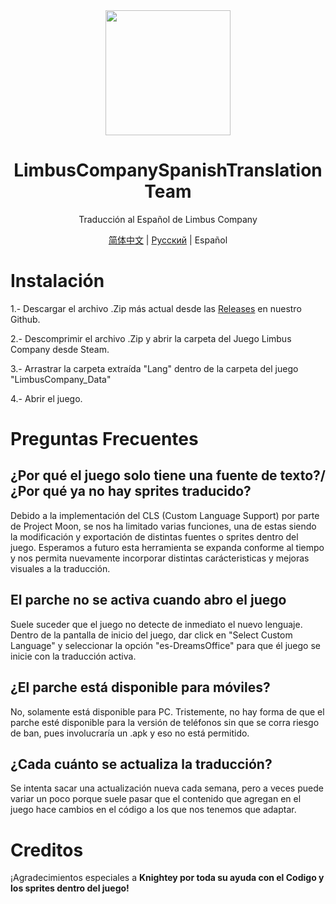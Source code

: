 <div align="center">
<a href="https://github.com/Dreams-Office/LimbusCompanySpanishTranslationTeam">
   <img src="https://avatars.githubusercontent.com/u/167843717" width="200" height="200" />
</a>

# LimbusCompanySpanishTranslationTeam
Traducción al Español de Limbus Company

[简体中文](https://github.com/LocalizeLimbusCompany/LocalizeLimbusCompany) | [Русский](https://github.com/Crescent-Corporation/LimbusCompanyBusRUS) | Español
</div>

# Instalación
1.- Descargar el archivo .Zip más actual desde las [Releases](https://github.com/Dreams-Office/LimbusCompanySpanishTranslationTeam/releases) en nuestro Github.

2.- Descomprimir el archivo .Zip y abrir la carpeta del Juego Limbus Company desde Steam.

3.- Arrastrar la carpeta extraída "Lang" dentro de la carpeta del juego "LimbusCompany_Data"

4.- Abrir el juego.

# Preguntas Frecuentes

## ¿Por qué el juego solo tiene una fuente de texto?/¿Por qué ya no hay sprites traducido?
Debido a la implementación del CLS (Custom Language Support) por parte de Project Moon, se nos ha limitado varias funciones, una de estas siendo la modificación y exportación de distintas fuentes o sprites dentro del juego.
Esperamos a futuro esta herramienta se expanda conforme al tiempo y nos permita nuevamente incorporar distintas carácteristicas y mejoras visuales a la traducción.

## El parche no se activa cuando abro el juego
Suele suceder que el juego no detecte de inmediato el nuevo lenguaje. Dentro de la pantalla de inicio del juego, dar click en "Select Custom Language" y seleccionar la opción "es-DreamsOffice" para que él juego se inicie con la traducción activa.

## ¿El parche está disponible para móviles?
No, solamente está disponible para PC. Tristemente, no hay forma de que el parche esté disponible para la versión de teléfonos sin que se corra riesgo de ban, pues involucraría un .apk y eso no está permitido.

## ¿Cada cuánto se actualiza la traducción?
Se intenta sacar una actualización nueva cada semana, pero a veces puede variar un poco porque suele pasar que el contenido que agregan en el juego hace cambios en el código a los que nos tenemos que adaptar.

# Creditos
¡Agradecimientos especiales a <b>Knightey<b> por toda su ayuda con el Codigo y los sprites dentro del juego!

